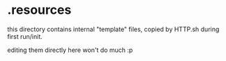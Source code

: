 # .resources

this directory contains internal "template" files, copied by HTTP.sh during first run/init.

editing them directly here won't do much :p
